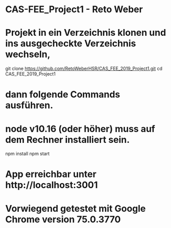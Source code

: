 # CAS-FEE_Project1 - Reto Weber

# Projekt in ein Verzeichnis klonen und ins ausgecheckte Verzeichnis wechseln,
git clone https://github.com/RetoWeberHSR/CAS_FEE_2019_Project1.git
cd CAS_FEE_2019_Project1

# dann folgende Commands ausführen.
# node v10.16 (oder höher) muss auf dem Rechner installiert sein.

npm install
npm start

# App erreichbar unter http://localhost:3001

# Vorwiegend getestet mit Google Chrome version 75.0.3770

